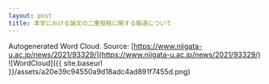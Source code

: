 ```yaml
---
layout: post
title: 本学における論文の二重投稿に関する報道について
---
```

Autogenerated Word Cloud.
Source\: [https://www.niigata-u.ac.jp/news/2021/93329/](https://www.niigata-u.ac.jp/news/2021/93329/)
![WordCloud]({{ site.baseurl }}/assets/a20e39c94550a9d18adc4ad891f7455d.png)